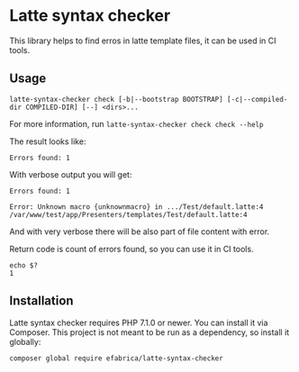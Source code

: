# Latte syntax checker

This library helps to find erros in latte template files, it can be used in CI tools.

## Usage
`latte-syntax-checker check [-b|--bootstrap BOOTSTRAP] [-c|--compiled-dir COMPILED-DIR] [--] <dirs>...`

For more information, run `latte-syntax-checker check check --help`

The result looks like:

```
Errors found: 1
```

With verbose output you will get:
```
Errors found: 1

Error: Unknown macro {unknownmacro} in .../Test/default.latte:4
/var/www/test/app/Presenters/templates/Test/default.latte:4
```

And with very verbose there will be also part of file content with error.

Return code is count of errors found, so you can use it in CI tools.
```
echo $?
1
```

## Installation
Latte syntax checker requires PHP 7.1.0 or newer. You can install it via Composer. This project is not meant to be run as a dependency, so install it globally:

`composer global require efabrica/latte-syntax-checker`
